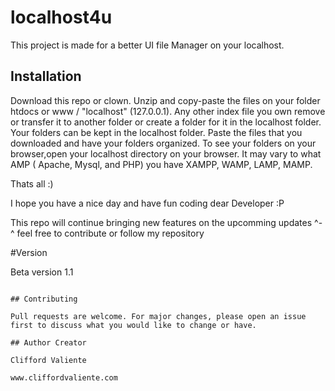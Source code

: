 # localhost4u

This project is made for a better UI file Manager on your localhost. 

## Installation

Download this repo or clown. Unzip and copy-paste the files on your folder htdocs or www / "localhost" (127.0.0.1).
Any other index file you own remove or transfer it to another folder or create a folder for it in the localhost folder.
Your folders can be kept in the localhost folder. 
Paste the files that you downloaded and have your folders organized. 
To see your folders on your browser,open your localhost directory on your browser.
It may vary to what AMP ( Apache, Mysql, and PHP) you have XAMPP, WAMP, LAMP, MAMP.

Thats all :) 

I hope you have a nice day and have fun coding dear Developer :P

This repo will continue bringing new features on the upcomming updates ^-^ feel free to contribute or follow my repository 

#Version

Beta version 1.1

```

## Contributing

Pull requests are welcome. For major changes, please open an issue first to discuss what you would like to change or have. 

## Author Creator

Clifford Valiente

www.cliffordvaliente.com
